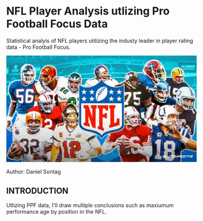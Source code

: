 # NFL Player Analysis utlizing Pro Football Focus Data
Statistical analyis of NFL players utilizing the industy leader in player rating data - Pro Football Focus.

![Screenshot](NFL_Players.png)

Author: Daniel Sontag

## INTRODUCTION

Utlizing PPF data, I'll draw multiple conclusions such as maxiumum performance age by position in the NFL. 


